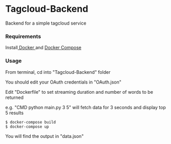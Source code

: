 # Tagcloud-Backend
Backend for a simple tagcloud service

<h3>Requirements</h3>

Install<a href = "http://docs.docker.com/installation/"> Docker </a> and <a href = "https://docs.docker.com/compose/install/#install-compose"> Docker Compose </a>

<h3>Usage</h3>
From terminal, cd into "Tagcloud-Backend" folder

You should edit your OAuth credentials in "OAuth.json"

Edit "Dockerfile" to set streaming duration and number of words to be returned

e.g. "CMD python main.py 3 5" will fetch data for 3 seconds and display top 5 results
  
    $ docker-compose build
    $ docker-compose up

You will find the output in "data.json"
